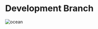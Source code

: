 # Development Branch

 ![ocean](https://user-images.githubusercontent.com/9034375/233067212-0ed295be-85a0-4031-90bb-f5ae5872c22f.jpg)

